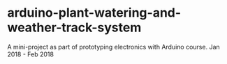 # arduino-plant-watering-and-weather-track-system
A mini-project as part of prototyping electronics with Arduino course. Jan 2018 - Feb 2018 

